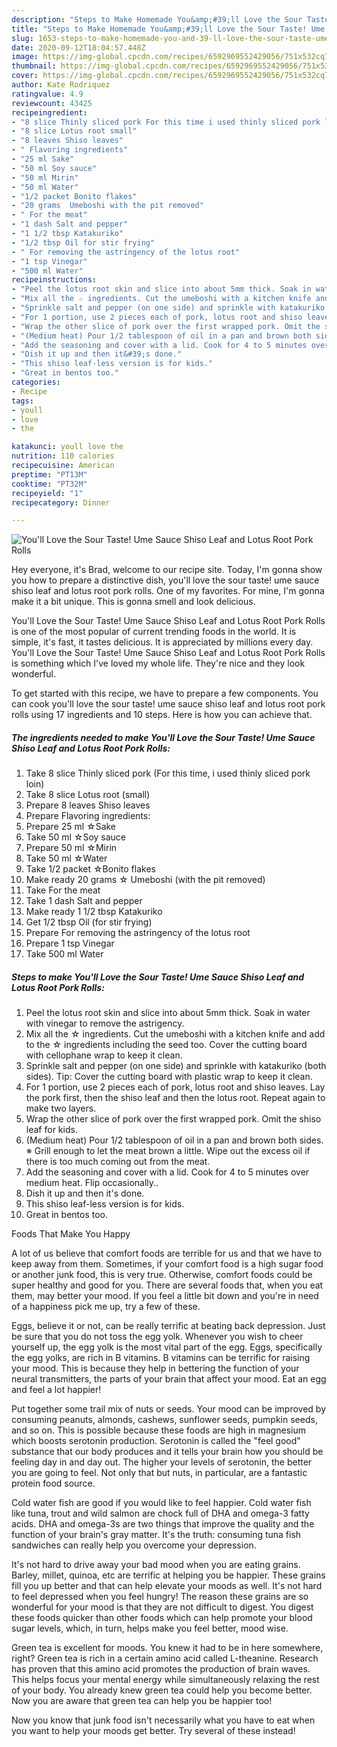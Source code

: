 ```yaml
---
description: "Steps to Make Homemade You&amp;#39;ll Love the Sour Taste! Ume Sauce Shiso Leaf and Lotus Root Pork Rolls"
title: "Steps to Make Homemade You&amp;#39;ll Love the Sour Taste! Ume Sauce Shiso Leaf and Lotus Root Pork Rolls"
slug: 1653-steps-to-make-homemade-you-and-39-ll-love-the-sour-taste-ume-sauce-shiso-leaf-and-lotus-root-pork-rolls
date: 2020-09-12T18:04:57.448Z
image: https://img-global.cpcdn.com/recipes/6592969552429056/751x532cq70/youll-love-the-sour-taste-ume-sauce-shiso-leaf-and-lotus-root-pork-rolls-recipe-main-photo.jpg
thumbnail: https://img-global.cpcdn.com/recipes/6592969552429056/751x532cq70/youll-love-the-sour-taste-ume-sauce-shiso-leaf-and-lotus-root-pork-rolls-recipe-main-photo.jpg
cover: https://img-global.cpcdn.com/recipes/6592969552429056/751x532cq70/youll-love-the-sour-taste-ume-sauce-shiso-leaf-and-lotus-root-pork-rolls-recipe-main-photo.jpg
author: Kate Rodriquez
ratingvalue: 4.9
reviewcount: 43425
recipeingredient:
- "8 slice Thinly sliced pork For this time i used thinly sliced pork loin"
- "8 slice Lotus root small"
- "8 leaves Shiso leaves"
- " Flavoring ingredients"
- "25 ml Sake"
- "50 ml Soy sauce"
- "50 ml Mirin"
- "50 ml Water"
- "1/2 packet Bonito flakes"
- "20 grams  Umeboshi with the pit removed"
- " For the meat"
- "1 dash Salt and pepper"
- "1 1/2 tbsp Katakuriko"
- "1/2 tbsp Oil for stir frying"
- " For removing the astringency of the lotus root"
- "1 tsp Vinegar"
- "500 ml Water"
recipeinstructions:
- "Peel the lotus root skin and slice into about 5mm thick. Soak in water with vinegar to remove the astrigency."
- "Mix all the ☆ ingredients. Cut the umeboshi with a kitchen knife and add to the ☆ ingredients including the seed too. Cover the cutting board with cellophane wrap to keep it clean."
- "Sprinkle salt and pepper (on one side) and sprinkle with katakuriko (both sides). Tip: Cover the cutting board with plastic wrap to keep it clean."
- "For 1 portion, use 2 pieces each of pork, lotus root and shiso leaves. Lay the pork first, then the shiso leaf and then the lotus root. Repeat again to make two layers."
- "Wrap the other slice of pork over the first wrapped pork. Omit the shiso leaf for kids."
- "(Medium heat) Pour 1/2 tablespoon of oil in a pan and brown both sides. ※ Grill enough to let the meat brown a little. Wipe out the excess oil if there is too much coming out from the meat."
- "Add the seasoning and cover with a lid. Cook for 4 to 5 minutes over medium heat. Flip occasionally.."
- "Dish it up and then it&#39;s done."
- "This shiso leaf-less version is for kids."
- "Great in bentos too."
categories:
- Recipe
tags:
- youll
- love
- the

katakunci: youll love the 
nutrition: 110 calories
recipecuisine: American
preptime: "PT13M"
cooktime: "PT32M"
recipeyield: "1"
recipecategory: Dinner

---
```



![You&#39;ll Love the Sour Taste! Ume Sauce Shiso Leaf and Lotus Root Pork Rolls](https://img-global.cpcdn.com/recipes/6592969552429056/751x532cq70/youll-love-the-sour-taste-ume-sauce-shiso-leaf-and-lotus-root-pork-rolls-recipe-main-photo.jpg)

Hey everyone, it's Brad, welcome to our recipe site. Today, I'm gonna show you how to prepare a distinctive dish, you&#39;ll love the sour taste! ume sauce shiso leaf and lotus root pork rolls. One of my favorites. For mine, I'm gonna make it a bit unique. This is gonna smell and look delicious.



You&#39;ll Love the Sour Taste! Ume Sauce Shiso Leaf and Lotus Root Pork Rolls is one of the most popular of current trending foods in the world. It is simple, it's fast, it tastes delicious. It is appreciated by millions every day. You&#39;ll Love the Sour Taste! Ume Sauce Shiso Leaf and Lotus Root Pork Rolls is something which I've loved my whole life. They're nice and they look wonderful.


To get started with this recipe, we have to prepare a few components. You can cook you&#39;ll love the sour taste! ume sauce shiso leaf and lotus root pork rolls using 17 ingredients and 10 steps. Here is how you can achieve that.

<!--inarticleads1-->

##### The ingredients needed to make You&#39;ll Love the Sour Taste! Ume Sauce Shiso Leaf and Lotus Root Pork Rolls:

1. Take 8 slice Thinly sliced pork (For this time, i used thinly sliced pork loin)
1. Take 8 slice Lotus root (small)
1. Prepare 8 leaves Shiso leaves
1. Prepare  Flavoring ingredients:
1. Prepare 25 ml ☆Sake
1. Take 50 ml ☆Soy sauce
1. Prepare 50 ml ☆Mirin
1. Take 50 ml ☆Water
1. Take 1/2 packet ☆Bonito flakes
1. Make ready 20 grams ☆ Umeboshi (with the pit removed)
1. Take  For the meat
1. Take 1 dash Salt and pepper
1. Make ready 1 1/2 tbsp Katakuriko
1. Get 1/2 tbsp Oil (for stir frying)
1. Prepare  For removing the astringency of the lotus root
1. Prepare 1 tsp Vinegar
1. Take 500 ml Water




<!--inarticleads2-->

##### Steps to make You&#39;ll Love the Sour Taste! Ume Sauce Shiso Leaf and Lotus Root Pork Rolls:

1. Peel the lotus root skin and slice into about 5mm thick. Soak in water with vinegar to remove the astrigency.
1. Mix all the ☆ ingredients. Cut the umeboshi with a kitchen knife and add to the ☆ ingredients including the seed too. Cover the cutting board with cellophane wrap to keep it clean.
1. Sprinkle salt and pepper (on one side) and sprinkle with katakuriko (both sides). Tip: Cover the cutting board with plastic wrap to keep it clean.
1. For 1 portion, use 2 pieces each of pork, lotus root and shiso leaves. Lay the pork first, then the shiso leaf and then the lotus root. Repeat again to make two layers.
1. Wrap the other slice of pork over the first wrapped pork. Omit the shiso leaf for kids.
1. (Medium heat) Pour 1/2 tablespoon of oil in a pan and brown both sides. ※ Grill enough to let the meat brown a little. Wipe out the excess oil if there is too much coming out from the meat.
1. Add the seasoning and cover with a lid. Cook for 4 to 5 minutes over medium heat. Flip occasionally..
1. Dish it up and then it&#39;s done.
1. This shiso leaf-less version is for kids.
1. Great in bentos too.




Foods That Make You Happy


A lot of us believe that comfort foods are terrible for us and that we have to keep away from them. Sometimes, if your comfort food is a high sugar food or another junk food, this is very true. Otherwise, comfort foods could be super healthy and good for you. There are several foods that, when you eat them, may better your mood. If you feel a little bit down and you're in need of a happiness pick me up, try a few of these.

Eggs, believe it or not, can be really terrific at beating back depression. Just be sure that you do not toss the egg yolk. Whenever you wish to cheer yourself up, the egg yolk is the most vital part of the egg. Eggs, specifically the egg yolks, are rich in B vitamins. B vitamins can be terrific for raising your mood. This is because they help in bettering the function of your neural transmitters, the parts of your brain that affect your mood. Eat an egg and feel a lot happier!

Put together some trail mix of nuts or seeds. Your mood can be improved by consuming peanuts, almonds, cashews, sunflower seeds, pumpkin seeds, and so on. This is possible because these foods are high in magnesium which boosts serotonin production. Serotonin is called the "feel good" substance that our body produces and it tells your brain how you should be feeling day in and day out. The higher your levels of serotonin, the better you are going to feel. Not only that but nuts, in particular, are a fantastic protein food source.

Cold water fish are good if you would like to feel happier. Cold water fish like tuna, trout and wild salmon are chock full of DHA and omega-3 fatty acids. DHA and omega-3s are two things that improve the quality and the function of your brain's gray matter. It's the truth: consuming tuna fish sandwiches can really help you overcome your depression. 

It's not hard to drive away your bad mood when you are eating grains. Barley, millet, quinoa, etc are terrific at helping you be happier. These grains fill you up better and that can help elevate your moods as well. It's not hard to feel depressed when you feel hungry! The reason these grains are so wonderful for your mood is that they are not difficult to digest. You digest these foods quicker than other foods which can help promote your blood sugar levels, which, in turn, helps make you feel better, mood wise.

Green tea is excellent for moods. You knew it had to be in here somewhere, right? Green tea is rich in a certain amino acid called L-theanine. Research has proven that this amino acid promotes the production of brain waves. This helps focus your mental energy while simultaneously relaxing the rest of your body. You already knew green tea could help you become better. Now you are aware that green tea can help you be happier too!

Now you know that junk food isn't necessarily what you have to eat when you want to help your moods get better. Try several of these instead!

